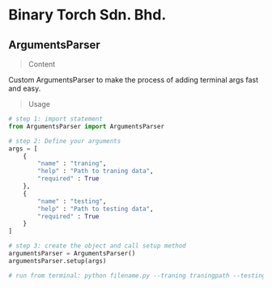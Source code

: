 # Binary Torch Sdn. Bhd.

## ArgumentsParser

> Content

Custom ArgumentsParser to make the process of adding terminal args fast and easy.

> Usage

```python
# step 1: import statement
from ArgumentsParser import ArgumentsParser

# step 2: Define your arguments
args = [
	{
		"name" : "traning",
		"help" : "Path to traning data",
		"required" : True
	},
	{
		"name" : "testing",
		"help" : "Path to testing data",
		"required" : True
	}
]

# step 3: create the object and call setup method
argumentsParser = ArgumentsParser()
argumentsParser.setup(args)

# run from terminal: python filename.py --traning traningpath --testing testingpath

```